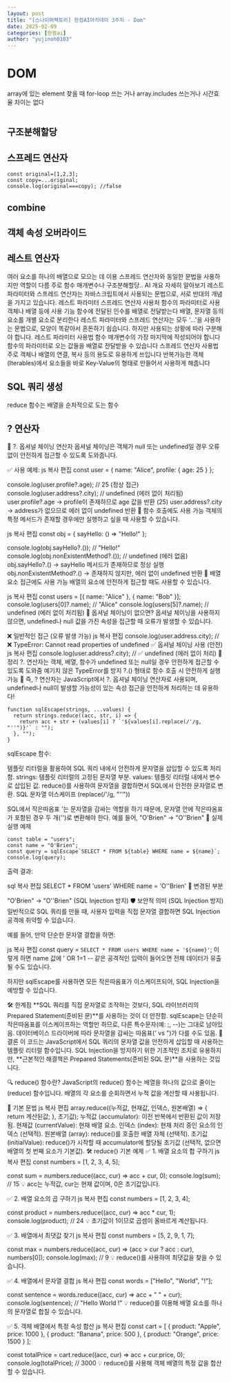 ```yaml
---
layout: post
title: "[스나이퍼팩토리] 한컴AI아카데미 3주차 - Dom"
date: 2025-02-09
categories: [한컴ai]
author: "yujinoh0103"
---
```


# DOM

array에 있는 element 찾을 때 for-loop 쓰는 거나 array.includes 쓰는거나 시간효율 차이는 없다

```JS

```

## 구조분해할당

## 스프레드 연산자

```JS
const original=[1,2,3];
const copy=...original;
console.log(original===copy); //false
```

## combine

## 객체 속성 오버라이드

## 레스트 연산자

여러 요소를 하나의 배열으로 모으는 데 이용
스프레드 연산자와 동일한 문법을 사용하지만 역할이 다름
주로 함수 매개변수나 구조분해할당..
AI 개요
자세히 알아보기
레스트 파라미터와 스프레드 연산자는 자바스크립트에서 사용되는 문법으로, 서로 반대의 개념을 가지고 있습니다.
레스트 파라미터
스프레드 연산자
사용처
함수의 파라미터로 사용
객체나 배열 등에 사용
기능
함수에 전달된 인수를 배열로 전달받는다
배열, 문자열 등의 요소를 개별 요소로 분리한다
레스트 파라미터와 스프레드 연산자는 모두 '...'을 사용하는 문법으로, 모양이 똑같아서 혼돈하기 쉽습니다. 하지만 사용되는 상황에 따라 구분해야 합니다.
레스트 파라미터 사용법
함수 매개변수의 가장 마지막에 작성되어야 합니다
함수의 파라미터로 오는 값들을 배열로 전달받을 수 있습니다
스프레드 연산자 사용법
주로 객체나 배열의 연결, 복사 등의 용도로 유용하게 쓰입니다
반복가능한 객체(Iterables)에서 요소들을 바로 Key-Value의 형태로 만들어서 사용하게 해줍니다

## SQL 쿼리 생성

reduce 함수는 배열을 순차적으로 도는 함수

## ? 연산자

🔹 ?. 옵셔널 체이닝 연산자
옵셔널 체이닝은 객체가 null 또는 undefined일 경우 오류 없이 안전하게 접근할 수 있도록 도와줍니다.

✅ 사용 예제:
js
복사
편집
const user = {
name: "Alice",
profile: {
age: 25
}
};

console.log(user.profile?.age); // 25 (정상 접근)
console.log(user.address?.city); // undefined (에러 없이 처리됨)
user.profile?.age → profile이 존재하므로 age 값을 반환 (25)
user.address?.city → address가 없으므로 에러 없이 undefined 반환
🔹 함수 호출에도 사용 가능
객체의 특정 메서드가 존재할 경우에만 실행하고 싶을 때 사용할 수 있습니다.

js
복사
편집
const obj = {
sayHello: () => "Hello!"
};

console.log(obj.sayHello?.()); // "Hello!"
console.log(obj.nonExistentMethod?.()); // undefined (에러 없음)
obj.sayHello?.() → sayHello 메서드가 존재하므로 정상 실행
obj.nonExistentMethod?.() → 존재하지 않지만, 에러 없이 undefined 반환
🔹 배열 요소 접근에도 사용 가능
배열의 요소에 안전하게 접근할 때도 사용할 수 있습니다.

js
복사
편집
const users = [{ name: "Alice" }, { name: "Bob" }];
console.log(users[0]?.name); // "Alice"
console.log(users[5]?.name); // undefined (에러 없이 처리됨)
🔹 옵셔널 체이닝이 없으면?
옵셔널 체이닝을 사용하지 않으면, undefined나 null 값을 가진 속성을 접근할 때 오류가 발생할 수 있습니다.

❌ 일반적인 접근 (오류 발생 가능)
js
복사
편집
console.log(user.address.city); // ❌ TypeError: Cannot read properties of undefined
✅ 옵셔널 체이닝 사용 (안전)
js
복사
편집
console.log(user.address?.city); // ✅ undefined (에러 없이 처리)
🔹 정리
?. 연산자는 객체, 배열, 함수가 undefined 또는 null일 경우 안전하게 접근할 수 있도록 도와줌
예기치 않은 TypeError를 방지
?.() 형태로 함수 호출 시 안전하게 실행 가능
🚀 즉, ? 연산자는 JavaScript에서 ?. 옵셔널 체이닝 연산자로 사용되며, undefined나 null이 발생할 가능성이 있는 속성 접근을 안전하게 처리하는 데 유용하다!

```JS
function sqlEscape(strings, ...values) {
  return strings.reduce((acc, str, i) => {
    return acc + str + (values[i] ? `'${values[i].replace(/'/g, "''")}'` : "");
  }, "");
}
```

sqlEscape 함수:

템플릿 리터럴을 활용하여 SQL 쿼리 내에서 안전하게 문자열을 삽입할 수 있도록 처리함.
strings: 템플릿 리터럴의 고정된 문자열 부분.
values: 템플릿 리터럴 내에서 변수로 삽입된 값.
reduce()를 사용하여 문자열을 결합하면서 SQL에서 안전한 문자열로 변환.
SQL 문자열 이스케이프 (replace(/'/g, "''"))

SQL에서 작은따옴표 '는 문자열을 감싸는 역할을 하기 때문에, 문자열 안에 작은따옴표가 포함된 경우 두 개('')로 변환해야 한다.
예를 들어, "O'Brien" → "O''Brien"
📌 실제 실행 예제

```JS
const table = "users";
const name = "O'Brien";
const query = sqlEscape`SELECT * FROM ${table} WHERE name = ${name}`;
console.log(query);
```

출력 결과:

sql
복사
편집
SELECT \* FROM 'users' WHERE name = 'O''Brien'
📌 변경된 부분

"O'Brien" → "O''Brien" (SQL Injection 방지)
🛡 보안적 의미 (SQL Injection 방지)
일반적으로 SQL 쿼리를 만들 때, 사용자 입력을 직접 문자열 결합하면 SQL Injection 공격에 취약할 수 있습니다.

예를 들어, 만약 단순한 문자열 결합을 하면:

js
복사
편집
const query = `SELECT * FROM users WHERE name = '${name}'`;
이렇게 하면 name 값에 ' OR 1=1 -- 같은 공격적인 입력이 들어오면 전체 데이터가 유출될 수도 있습니다.

하지만 sqlEscape를 사용하면 모든 작은따옴표가 이스케이프되어, SQL Injection을 예방할 수 있습니다.

🛠 한계점
**SQL 쿼리를 직접 문자열로 조작하는 것보다, SQL 라이브러리의 Prepared Statement(준비된 문)**를 사용하는 것이 더 안전함.
sqlEscape는 단순히 작은따옴표를 이스케이프하는 역할만 하므로, 다른 특수문자(예: ;, --)는 그대로 남아있음.
데이터베이스 드라이버에 따라 문자열을 감싸는 따옴표(' vs ")가 다를 수도 있음.
🎯 결론
이 코드는 JavaScript에서 SQL 쿼리의 문자열 값을 안전하게 삽입할 때 사용하는 템플릿 리터럴 함수입니다. SQL Injection을 방지하기 위한 기초적인 조치로 유용하지만, **근본적인 해결책은 Prepared Statements(준비된 SQL 문)**을 사용하는 것입니다.

🔍 reduce() 함수란?
JavaScript의 reduce() 함수는 배열을 하나의 값으로 줄이는(reduce) 함수입니다. 배열의 각 요소를 순회하면서 누적 값을 계산할 때 사용됩니다.

📌 기본 문법
js
복사
편집
array.reduce((누적값, 현재값, 인덱스, 원본배열) => {
return 계산된값;
}, 초기값);
누적값 (accumulator): 이전 반복에서 반환된 값이 저장됨.
현재값 (currentValue): 현재 배열 요소.
인덱스 (index): 현재 처리 중인 요소의 인덱스 (선택적).
원본배열 (array): reduce()를 호출한 배열 자체 (선택적).
초기값 (initialValue): reduce()가 시작할 때 accumulator에 할당될 초기값 (선택적, 없으면 배열의 첫 번째 요소가 기본값).
🛠 reduce() 기본 예제
✅ 1. 배열 요소의 합 구하기
js
복사
편집
const numbers = [1, 2, 3, 4, 5];

const sum = numbers.reduce((acc, cur) => acc + cur, 0);
console.log(sum); // 15
💡 acc는 누적값, cur는 현재 값이며, 0은 초기값입니다.

✅ 2. 배열 요소의 곱 구하기
js
복사
편집
const numbers = [1, 2, 3, 4];

const product = numbers.reduce((acc, cur) => acc \* cur, 1);
console.log(product); // 24
💡 초기값이 1이므로 곱셈이 올바르게 계산됩니다.

✅ 3. 배열에서 최댓값 찾기
js
복사
편집
const numbers = [5, 2, 9, 1, 7];

const max = numbers.reduce((acc, cur) => (acc > cur ? acc : cur), numbers[0]);
console.log(max); // 9
💡 reduce()를 사용하여 최댓값을 찾을 수 있습니다.

✅ 4. 배열에서 문자열 결합
js
복사
편집
const words = ["Hello", "World", "!"];

const sentence = words.reduce((acc, cur) => acc + " " + cur);
console.log(sentence); // "Hello World !"
💡 reduce()를 이용해 배열 요소를 하나의 문자열로 합칠 수 있습니다.

✅ 5. 객체 배열에서 특정 속성 합산
js
복사
편집
const cart = [
{ product: "Apple", price: 1000 },
{ product: "Banana", price: 500 },
{ product: "Orange", price: 1500 }
];

const totalPrice = cart.reduce((acc, cur) => acc + cur.price, 0);
console.log(totalPrice); // 3000
💡 reduce()를 사용해 객체 배열의 특정 값을 합산할 수 있습니다.
